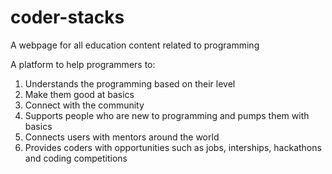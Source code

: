 # coder-stacks

A webpage for all education content related to programming <br>

A platform to help programmers to:
1. Understands the programming based on their level
2. Make them good at basics
3. Connect with the community
4. Supports people who are new to programming and pumps them with basics
5. Connects users with mentors around the world
6. Provides coders with opportunities such as jobs, interships, hackathons and coding competitions
